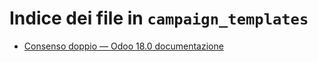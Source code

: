 # Indice dei file in `campaign_templates`

- [Consenso doppio — Odoo 18.0 documentazione](./double_optin.md)
